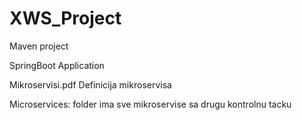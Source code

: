 # XWS_Project
Maven project

SpringBoot Application

Mikroservisi.pdf
Definicija mikroservisa 

Microservices: folder ima sve mikroservise sa drugu kontrolnu tacku

